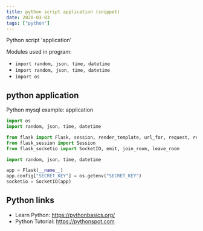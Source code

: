 ```yaml
---
title: python script application (snippet)
date: 2020-03-03
tags: ["python"]
---
```

Python script 'application'


Modules used in program: 
* `import random, json, time, datetime`
* `import random, json, time, datetime`
* `import os`

## python application

Python mysql example: application

```python
import os
import random, json, time, datetime

from flask import Flask, session, render_template, url_for, request, redirect, jsonify, Response
from flask_session import Session
from flask_socketio import SocketIO, emit, join_room, leave_room

import random, json, time, datetime

app = Flask(__name__)
app.config["SECRET_KEY"] = os.getenv("SECRET_KEY")
socketio = SocketIO(app)

```

## Python links

- Learn Python: https://pythonbasics.org/
- Python Tutorial: https://pythonspot.com
